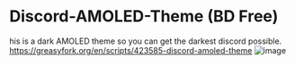 # Discord-AMOLED-Theme (BD Free)
his is a dark AMOLED theme so you can get the darkest discord possible.
https://greasyfork.org/en/scripts/423585-discord-amoled-theme
![image](https://user-images.githubusercontent.com/71833196/111823267-be1c1600-88b2-11eb-8bc1-d2a870c4b563.png)
